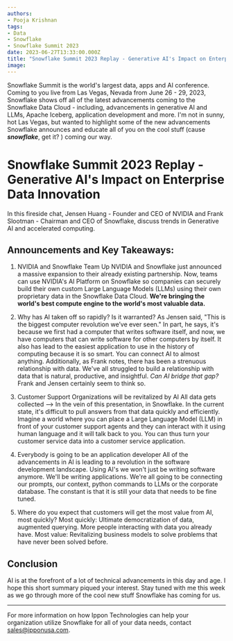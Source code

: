 ```yaml
---
authors:
- Pooja Krishnan
tags:
- Data
- Snowflake
- Snowflake Summit 2023
date: 2023-06-27T13:33:00.000Z
title: "Snowflake Summit 2023 Replay - Generative AI's Impact on Enterprise Data Innovation"
image: 
---
```


Snowflake Summit is the world's largest data, apps and AI conference. Coming to you live from Las Vegas, Nevada from June 26 - 29, 2023, Snowflake shows off all of the latest advancements coming to the Snowflake Data Cloud - including, advancements in generative AI and LLMs, Apache Iceberg, application development and more. I'm not in sunny, hot Las Vegas, but wanted to highlight some of the new advancements Snowflake announces and educate all of you on the cool stuff (cause ***snowflake***, get it? ) coming our way.

# Snowflake Summit 2023 Replay - Generative AI's Impact on Enterprise Data Innovation

In this fireside chat, Jensen Huang - Founder and CEO of NVIDIA and Frank Slootman - Chairman and CEO of Snowflake, discuss trends in Generative AI and accelerated computing. 

## Announcements and Key Takeaways:

1. NVIDIA and Snowflake Team Up
NVIDIA and Snowflake just announced a massive expansion to their already existing partnership. Now, teams can use NVIDIA's AI Platform on Snowflake so companies can securely build their own custom Large Language Models (LLMs) using their own proprietary data in the Snowflake Data Cloud. **We're bringing the world's best compute engine to the world's most valuable data.**

2. Why has AI taken off so rapidly? Is it warranted?
As Jensen said, "This is the biggest computer revolution we’ve ever seen." In part, he says, it's because we first had a computer that writes software itself, and now, we have computers that can write software for other computers by itself. It also has lead to the easiest application to use in the history of computing because it is so smart. You can connect AI to almost anything. Additionally, as Frank notes, there has been a strenuous relationship with data. We've all struggled to build a relationship with data that is natural, productive, and insightful. *Can AI bridge that gap?* Frank and Jensen certainly seem to think so.

3. Customer Support Organizations will be revitalized by AI
All data gets collected --> In the vein of this presentation, in Snowflake. In the current state, it's difficult to pull answers from that data quickly and efficiently. Imagine a world where you can place a Large Language Model (LLM) in front of your customer support agents and they can interact with it using human language and it will talk back to you. You can thus turn your customer service data into a customer service application.

4. Everybody is going to be an application developer
All of the advancements in AI is leading to a revolution in the software development landscape. Using AI's we won't just be writing software anymore. We'll be writing applications. We're all going to be connecting our prompts, our context, python commands to LLMs or the corporate database. The constant is that it is still your data that needs to be fine tuned.

5. Where do you expect that customers will get the most value from AI, most quickly?
Most quickly: Ultimate democratization of data, augmented querying. More people interacting with data you already have.
Most value: Revitalizing business models to solve problems that have never been solved before.

## Conclusion
AI is at the forefront of a lot of technical advancements in this day and age. I hope this short summary piqued your interest. Stay tuned with me this week as we go through more of the cool new stuff Snowflake has coming for us.

----
For more information on how Ippon Technologies can help your organization utilize Snowflake for all of your data needs, contact sales@ipponusa.com.